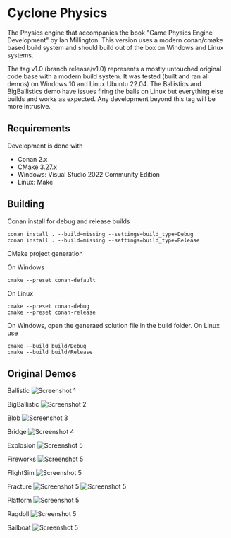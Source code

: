 # Cyclone Physics

The Physics engine that accompanies the book "Game Physics Engine Development" by Ian Millington.
This version uses a modern conan/cmake based build system and should build out of the box on Windows and Linux systems.

The tag v1.0 (branch release/v1.0) represents a mostly untouched original code base with a modern build system. It was tested (built and ran all demos) on Windows 10 and Linux Ubuntu 22.04.
The Ballistics and BigBallistics demo have issues firing the balls on Linux but everything else builds and works as expected.
Any development beyond this tag will be more intrusive.

## Requirements

Development is done with
* Conan 2.x
* CMake 3.27.x
* Windows: Visual Studio 2022 Community Edition
* Linux: Make

## Building

Conan install for debug and release builds
```
conan install . --build=missing --settings=build_type=Debug
conan install . --build=missing --settings=build_type=Release
```

CMake project generation

On Windows
```
cmake --preset conan-default
```

On Linux
```
cmake --preset conan-debug
cmake --preset conan-release
```

On Windows, open the generaed solution file in the build folder.
On Linux use
```
cmake --build build/Debug
cmake --build build/Release
```

## Original Demos

Ballistic
![Screenshot 1](./doc/ballistic_screenshot_1.jpg)

BigBallistic
![Screenshot 2](./doc/bigballistic_screenshot_1.jpg)

Blob
![Screenshot 3](./doc/blob_screenshot_1.jpg)

Bridge
![Screenshot 4](./doc/bridge_screenshot_1.jpg)

Explosion
![Screenshot 5](./doc/explosion_screenshot_1.jpg)

Fireworks
![Screenshot 5](./doc/fireworks_screenshot_1.jpg)

FlightSim
![Screenshot 5](./doc/flightsim_screenshot_1.jpg)

Fracture
![Screenshot 5](./doc/fracture_screenshot_1.jpg)
![Screenshot 5](./doc/fracture_screenshot_2.jpg)

Platform
![Screenshot 5](./doc/platform_screenshot_1.jpg)

Ragdoll
![Screenshot 5](./doc/ragdoll_screenshot_1.jpg)

Sailboat
![Screenshot 5](./doc/sailboat_screenshot_1.jpg)